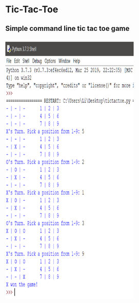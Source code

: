 # Tic-Tac-Toe
<h2>Simple command line tic tac toe game<h2>
<img src="tictactoe.PNG" width="400", height="800">
